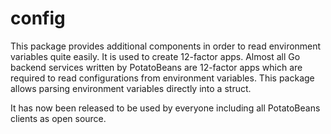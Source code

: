 # config

This package provides additional components in order to read environment variables quite easily. It is used to create
12-factor apps. Almost all Go backend services written by PotatoBeans are 12-factor apps which are required to read
configurations from environment variables. This package allows parsing environment variables directly into a struct.

It has now been released to be used by everyone including all PotatoBeans clients as open source.